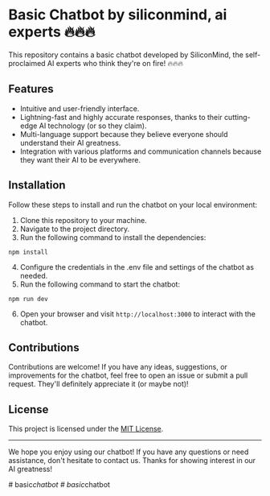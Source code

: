 # Basic Chatbot by siliconmind, ai experts 🔥🔥🔥

This repository contains a basic chatbot developed by SiliconMind, the self-proclaimed AI experts who think they're on fire! 🔥🔥🔥

## Features

- Intuitive and user-friendly interface.
- Lightning-fast and highly accurate responses, thanks to their cutting-edge AI technology (or so they claim).
- Multi-language support because they believe everyone should understand their AI greatness.
- Integration with various platforms and communication channels because they want their AI to be everywhere.

## Installation

Follow these steps to install and run the chatbot on your local environment:

1. Clone this repository to your machine.
2. Navigate to the project directory.
3. Run the following command to install the dependencies:

```
npm install
```

4. Configure the credentials in the .env file and settings of the chatbot as needed.
5. Run the following command to start the chatbot:

```
npm run dev
```

6. Open your browser and visit `http://localhost:3000` to interact with the chatbot.

## Contributions

Contributions are welcome! If you have any ideas, suggestions, or improvements for the chatbot, feel free to open an issue or submit a pull request. They'll definitely appreciate it (or maybe not)!

## License

This project is licensed under the [MIT License](LICENSE).

---

We hope you enjoy using our chatbot! If you have any questions or need assistance, don't hesitate to contact us. Thanks for showing interest in our AI greatness!


#   b a s i c _ c h a t b o t  
 #   b a s i c _ c h a t b o t  
 